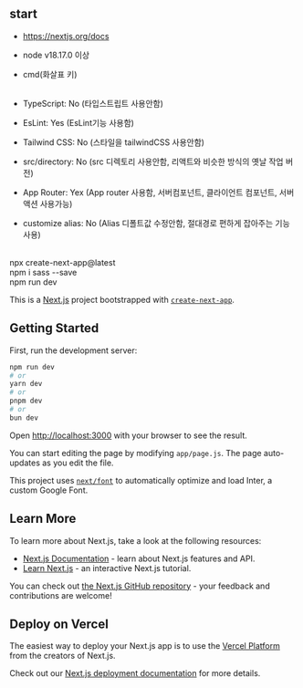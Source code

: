 ## start

- https://nextjs.org/docs<br>

- node v18.17.0 이상<br>
- cmd(화살표 키)<br><br>

- TypeScript: No (타입스트립트 사용안함)<br>
- EsLint: Yes (EsLint기능 사용함)<br>
- Tailwind CSS: No (스타일을 tailwindCSS 사용안함)<br>
- src/directory: No (src 디렉토리 사용안함, 리액트와 비슷한 방식의 옛날 작업 버전)<br>
- App Router: Yex (App router 사용함, 서버컴포넌트, 클라이언트 컴포넌트, 서버액션 사용가능)<br>
- customize alias: No (Alias 디폴트값 수정안함, 절대경로 편하게 잡아주는 기능 사용)<br><br>

npx create-next-app@latest <br>
npm i sass --save<br>
npm run dev<br>

This is a [Next.js](https://nextjs.org/) project bootstrapped with [`create-next-app`](https://github.com/vercel/next.js/tree/canary/packages/create-next-app).

## Getting Started

First, run the development server:

```bash
npm run dev
# or
yarn dev
# or
pnpm dev
# or
bun dev
```

Open [http://localhost:3000](http://localhost:3000) with your browser to see the result.

You can start editing the page by modifying `app/page.js`. The page auto-updates as you edit the file.

This project uses [`next/font`](https://nextjs.org/docs/basic-features/font-optimization) to automatically optimize and load Inter, a custom Google Font.

## Learn More

To learn more about Next.js, take a look at the following resources:

- [Next.js Documentation](https://nextjs.org/docs) - learn about Next.js features and API.
- [Learn Next.js](https://nextjs.org/learn) - an interactive Next.js tutorial.

You can check out [the Next.js GitHub repository](https://github.com/vercel/next.js/) - your feedback and contributions are welcome!

## Deploy on Vercel

The easiest way to deploy your Next.js app is to use the [Vercel Platform](https://vercel.com/new?utm_medium=default-template&filter=next.js&utm_source=create-next-app&utm_campaign=create-next-app-readme) from the creators of Next.js.

Check out our [Next.js deployment documentation](https://nextjs.org/docs/deployment) for more details.
